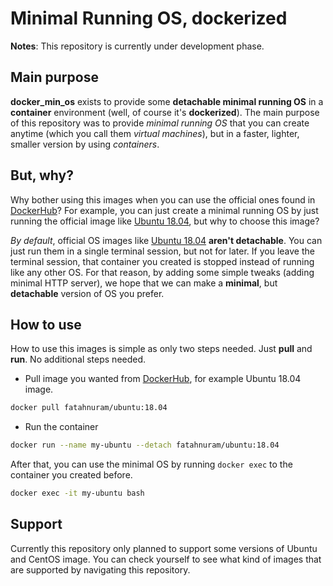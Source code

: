 # Minimal Running OS, dockerized

**Notes**: This repository is currently under development phase.

## Main purpose

**docker_min_os** exists to provide some **detachable minimal running OS** in a **container** environment (well, of course it's **dockerized**). The main purpose of this repository was to provide _minimal running OS_ that you can create anytime (which you call them _virtual machines_), but in a faster, lighter, smaller version by using _containers_.

## But, why?

Why bother using this images when you can use the official ones found in [DockerHub](https://hub.docker.com/)? For example, you can just create a minimal running OS by just running the official image like [Ubuntu 18.04](https://hub.docker.com/_/ubuntu), but why to choose this image?

_By default_, official OS images like [Ubuntu 18.04](https://hub.docker.com/_/ubuntu) **aren't detachable**. You can just run them in a single terminal session, but not for later. If you leave the terminal session, that container you created is stopped instead of running like any other OS. For that reason, by adding some simple tweaks (adding minimal HTTP server), we hope that we can make a **minimal**, but **detachable** version of OS you prefer.

## How to use

How to use this images is simple as only two steps needed. Just **pull** and **run**. No additional steps needed.

- Pull image you wanted from [DockerHub](https://hub.docker.com/), for example Ubuntu 18.04 image.

```bash
docker pull fatahnuram/ubuntu:18.04
```

- Run the container

```bash
docker run --name my-ubuntu --detach fatahnuram/ubuntu:18.04
```

After that, you can use the minimal OS by running `docker exec` to the container you created before.

```bash
docker exec -it my-ubuntu bash
```

## Support

Currently this repository only planned to support some versions of Ubuntu and CentOS image. You can check yourself to see what kind of images that are supported by navigating this repository.
